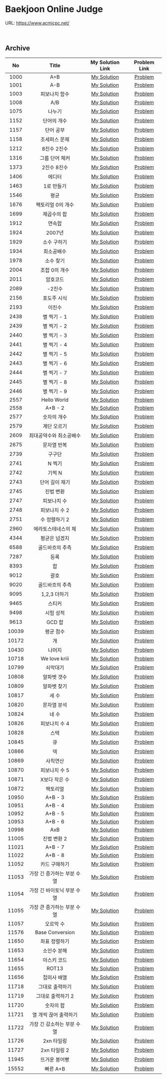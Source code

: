 # Baekjoon Online Judge

URL: <https://www.acmicpc.net/>

<br>

## Archive

|   No  |            Title           |                                              My Solution Link                                              |                   Problem Link                  |
|:-----:|:--------------------------:|:----------------------------------------------------------------------------------------------------------:|:-----------------------------------------------:|
|  1000 |             A+B            |  [My Solution](https://github.com/DevBruce/Algorithm_Problem_Solving/blob/master/Baekjoon/baekjoon-1000.md) |  [Problem](https://www.acmicpc.net/problem/1000) |
|  1001 |             A-B            |  [My Solution](https://github.com/DevBruce/Algorithm_Problem_Solving/blob/master/Baekjoon/baekjoon-1001.md) |  [Problem](https://www.acmicpc.net/problem/1001) |
|  1003 |        피보나치 함수          |  [My Solution](https://github.com/DevBruce/Algorithm_Problem_Solving/blob/master/Baekjoon/baekjoon-1003.md) |  [Problem](https://www.acmicpc.net/problem/1003) |
|  1008 |             A/B            |  [My Solution](https://github.com/DevBruce/Algorithm_Problem_Solving/blob/master/Baekjoon/baekjoon-1008.md) |  [Problem](https://www.acmicpc.net/problem/1008) |
|  1075 |           나누기           |  [My Solution](https://github.com/DevBruce/Algorithm_Problem_Solving/blob/master/Baekjoon/baekjoon-1075.md) |  [Problem](https://www.acmicpc.net/problem/1075) |
|  1152 |         단어의 개수        |  [My Solution](https://github.com/DevBruce/Algorithm_Problem_Solving/blob/master/Baekjoon/baekjoon-1152.md) |  [Problem](https://www.acmicpc.net/problem/1152) |
|  1157 |          단어 공부         |  [My Solution](https://github.com/DevBruce/Algorithm_Problem_Solving/blob/master/Baekjoon/baekjoon-1157.md) |  [Problem](https://www.acmicpc.net/problem/1157) |
|  1158 |        조세퍼스 문제       |  [My Solution](https://github.com/DevBruce/Algorithm_Problem_Solving/blob/master/Baekjoon/baekjoon-1158.md) |  [Problem](https://www.acmicpc.net/problem/1158) |
|  1212 |         8진수 2진수        |  [My Solution](https://github.com/DevBruce/Algorithm_Problem_Solving/blob/master/Baekjoon/baekjoon-1212.md) |  [Problem](https://www.acmicpc.net/problem/1212) |
|  1316 |       그룹 단어 체커       |  [My Solution](https://github.com/DevBruce/Algorithm_Problem_Solving/blob/master/Baekjoon/baekjoon-1316.md) |  [Problem](https://www.acmicpc.net/problem/1316) |
|  1373 |         2진수 8진수        |  [My Solution](https://github.com/DevBruce/Algorithm_Problem_Solving/blob/master/Baekjoon/baekjoon-1373.md) |  [Problem](https://www.acmicpc.net/problem/1373) |
|  1406 |           에디터           |  [My Solution](https://github.com/DevBruce/Algorithm_Problem_Solving/blob/master/Baekjoon/baekjoon-1406.md) |  [Problem](https://www.acmicpc.net/problem/1406) |
|  1463 |         1로 만들기         |  [My Solution](https://github.com/DevBruce/Algorithm_Problem_Solving/blob/master/Baekjoon/baekjoon-1463.md) |  [Problem](https://www.acmicpc.net/problem/1463) |
|  1546 |            평균            |  [My Solution](https://github.com/DevBruce/Algorithm_Problem_Solving/blob/master/Baekjoon/baekjoon-1546.md) |  [Problem](https://www.acmicpc.net/problem/1546) |
|  1676 |      팩토리얼 0의 개수     |  [My Solution](https://github.com/DevBruce/Algorithm_Problem_Solving/blob/master/Baekjoon/baekjoon-1676.md) |  [Problem](https://www.acmicpc.net/problem/1676) |
|  1699 |         제곱수의 합        |  [My Solution](https://github.com/DevBruce/Algorithm_Problem_Solving/blob/master/Baekjoon/baekjoon-1699.md) |  [Problem](https://www.acmicpc.net/problem/1699) |
|  1912 |           연속합           |  [My Solution](https://github.com/DevBruce/Algorithm_Problem_Solving/blob/master/Baekjoon/baekjoon-1912.md) |  [Problem](https://www.acmicpc.net/problem/1912) |
|  1924 |           2007년           |  [My Solution](https://github.com/DevBruce/Algorithm_Problem_Solving/blob/master/Baekjoon/baekjoon-1924.md) |  [Problem](https://www.acmicpc.net/problem/1924) |
|  1929 |         소수 구하기        |  [My Solution](https://github.com/DevBruce/Algorithm_Problem_Solving/blob/master/Baekjoon/baekjoon-1929.md) |  [Problem](https://www.acmicpc.net/problem/1929) |
|  1934 |         최소공배수         |  [My Solution](https://github.com/DevBruce/Algorithm_Problem_Solving/blob/master/Baekjoon/baekjoon-1934.md) |  [Problem](https://www.acmicpc.net/problem/1934) |
|  1978 |          소수 찾기         |  [My Solution](https://github.com/DevBruce/Algorithm_Problem_Solving/blob/master/Baekjoon/baekjoon-1978.md) |  [Problem](https://www.acmicpc.net/problem/1978) |
|  2004 |        조합 0의 개수       |  [My Solution](https://github.com/DevBruce/Algorithm_Problem_Solving/blob/master/Baekjoon/baekjoon-2004.md) |  [Problem](https://www.acmicpc.net/problem/2004) |
|  2011 |          암호코드          |  [My Solution](https://github.com/DevBruce/Algorithm_Problem_Solving/blob/master/Baekjoon/baekjoon-2011.md) |  [Problem](https://www.acmicpc.net/problem/2011) |
|  2089 |           -2진수           |  [My Solution](https://github.com/DevBruce/Algorithm_Problem_Solving/blob/master/Baekjoon/baekjoon-2089.md) |  [Problem](https://www.acmicpc.net/problem/2089) |
|  2156 |         포도주 시식        |  [My Solution](https://github.com/DevBruce/Algorithm_Problem_Solving/blob/master/Baekjoon/baekjoon-2156.md) |  [Problem](https://www.acmicpc.net/problem/2156) |
|  2193 |           이친수           |  [My Solution](https://github.com/DevBruce/Algorithm_Problem_Solving/blob/master/Baekjoon/baekjoon-2193.md) |  [Problem](https://www.acmicpc.net/problem/2193) |
|  2438 |         별 찍기 - 1        |  [My Solution](https://github.com/DevBruce/Algorithm_Problem_Solving/blob/master/Baekjoon/baekjoon-2438.md) |  [Problem](https://www.acmicpc.net/problem/2438) |
|  2439 |         별 찍기 - 2        |  [My Solution](https://github.com/DevBruce/Algorithm_Problem_Solving/blob/master/Baekjoon/baekjoon-2439.md) |  [Problem](https://www.acmicpc.net/problem/2439) |
|  2440 |         별 찍기 - 3        |  [My Solution](https://github.com/DevBruce/Algorithm_Problem_Solving/blob/master/Baekjoon/baekjoon-2440.md) |  [Problem](https://www.acmicpc.net/problem/2440) |
|  2441 |         별 찍기 - 4        |  [My Solution](https://github.com/DevBruce/Algorithm_Problem_Solving/blob/master/Baekjoon/baekjoon-2441.md) |  [Problem](https://www.acmicpc.net/problem/2441) |
|  2442 |         별 찍기 - 5        |  [My Solution](https://github.com/DevBruce/Algorithm_Problem_Solving/blob/master/Baekjoon/baekjoon-2442.md) |  [Problem](https://www.acmicpc.net/problem/2442) |
|  2443 |         별 찍기 - 6        |  [My Solution](https://github.com/DevBruce/Algorithm_Problem_Solving/blob/master/Baekjoon/baekjoon-2443.md) |  [Problem](https://www.acmicpc.net/problem/2443) |
|  2444 |         별 찍기 - 7        |  [My Solution](https://github.com/DevBruce/Algorithm_Problem_Solving/blob/master/Baekjoon/baekjoon-2444.md) |  [Problem](https://www.acmicpc.net/problem/2444) |
|  2445 |         별 찍기 - 8        |  [My Solution](https://github.com/DevBruce/Algorithm_Problem_Solving/blob/master/Baekjoon/baekjoon-2445.md) |  [Problem](https://www.acmicpc.net/problem/2445) |
|  2446 |         별 찍기 - 9        |  [My Solution](https://github.com/DevBruce/Algorithm_Problem_Solving/blob/master/Baekjoon/baekjoon-2446.md) |  [Problem](https://www.acmicpc.net/problem/2446) |
|  2557 |         Hello World        |  [My Solution](https://github.com/DevBruce/Algorithm_Problem_Solving/blob/master/Baekjoon/baekjoon-2557.md) |  [Problem](https://www.acmicpc.net/problem/2557) |
|  2558 |           A+B - 2          |  [My Solution](https://github.com/DevBruce/Algorithm_Problem_Solving/blob/master/Baekjoon/baekjoon-2558.md) |  [Problem](https://www.acmicpc.net/problem/2558) |
|  2577 |         숫자의 개수        |  [My Solution](https://github.com/DevBruce/Algorithm_Problem_Solving/blob/master/Baekjoon/baekjoon-2577.md) |  [Problem](https://www.acmicpc.net/problem/2577) |
|  2579 |         계단 오르기        |  [My Solution](https://github.com/DevBruce/Algorithm_Problem_Solving/blob/master/Baekjoon/baekjoon-2579.md) |  [Problem](https://www.acmicpc.net/problem/2579) |
|  2609 |   최대공약수와 최소공배수  |  [My Solution](https://github.com/DevBruce/Algorithm_Problem_Solving/blob/master/Baekjoon/baekjoon-2609.md) |  [Problem](https://www.acmicpc.net/problem/2609) |
|  2675 |         문자열 반복        |  [My Solution](https://github.com/DevBruce/Algorithm_Problem_Solving/blob/master/Baekjoon/baekjoon-2675.md) |  [Problem](https://www.acmicpc.net/problem/2675) |
|  2739 |           구구단           |  [My Solution](https://github.com/DevBruce/Algorithm_Problem_Solving/blob/master/Baekjoon/baekjoon-2739.md) |  [Problem](https://www.acmicpc.net/problem/2739) |
|  2741 |           N 찍기           |  [My Solution](https://github.com/DevBruce/Algorithm_Problem_Solving/blob/master/Baekjoon/baekjoon-2741.md) |  [Problem](https://www.acmicpc.net/problem/2741) |
|  2742 |           기찍 N           |  [My Solution](https://github.com/DevBruce/Algorithm_Problem_Solving/blob/master/Baekjoon/baekjoon-2742.md) |  [Problem](https://www.acmicpc.net/problem/2742) |
|  2743 |       단어 길이 재기       |  [My Solution](https://github.com/DevBruce/Algorithm_Problem_Solving/blob/master/Baekjoon/baekjoon-2743.md) |  [Problem](https://www.acmicpc.net/problem/2743) |
|  2745 |          진법 변환         |  [My Solution](https://github.com/DevBruce/Algorithm_Problem_Solving/blob/master/Baekjoon/baekjoon-2745.md) |  [Problem](https://www.acmicpc.net/problem/2745) |
|  2747 |         피보나치 수        |  [My Solution](https://github.com/DevBruce/Algorithm_Problem_Solving/blob/master/Baekjoon/baekjoon-2747.md) |  [Problem](https://www.acmicpc.net/problem/2747) |
|  2748 |        피보나치 수 2       |  [My Solution](https://github.com/DevBruce/Algorithm_Problem_Solving/blob/master/Baekjoon/baekjoon-2748.md) |  [Problem](https://www.acmicpc.net/problem/2748) |
|  2751 |        수 정렬하기 2       |  [My Solution](https://github.com/DevBruce/Algorithm_Problem_Solving/blob/master/Baekjoon/baekjoon-2751.md) |  [Problem](https://www.acmicpc.net/problem/2751) |
|  2960 |     에라토스테네스의 체    |  [My Solution](https://github.com/DevBruce/Algorithm_Problem_Solving/blob/master/Baekjoon/baekjoon-2960.md) |  [Problem](https://www.acmicpc.net/problem/2960) |
|  4344 |        평균은 넘겠지       |  [My Solution](https://github.com/DevBruce/Algorithm_Problem_Solving/blob/master/Baekjoon/baekjoon-4344.md) |  [Problem](https://www.acmicpc.net/problem/4344) |
|  6588 |       골드바흐의 추측      |  [My Solution](https://github.com/DevBruce/Algorithm_Problem_Solving/blob/master/Baekjoon/baekjoon-6588.md) |  [Problem](https://www.acmicpc.net/problem/6588) |
|  7287 |            등록            |  [My Solution](https://github.com/DevBruce/Algorithm_Problem_Solving/blob/master/Baekjoon/baekjoon-7287.md) |  [Problem](https://www.acmicpc.net/problem/7287) |
|  8393 |             합             |  [My Solution](https://github.com/DevBruce/Algorithm_Problem_Solving/blob/master/Baekjoon/baekjoon-8393.md) |  [Problem](https://www.acmicpc.net/problem/8393) |
|  9012 |            괄호            |  [My Solution](https://github.com/DevBruce/Algorithm_Problem_Solving/blob/master/Baekjoon/baekjoon-9012.md) |  [Problem](https://www.acmicpc.net/problem/9012) |
|  9020 |       골드바흐의 추측      |  [My Solution](https://github.com/DevBruce/Algorithm_Problem_Solving/blob/master/Baekjoon/baekjoon-9020.md) |  [Problem](https://www.acmicpc.net/problem/9020) |
|  9095 |        1,2,3 더하기        |  [My Solution](https://github.com/DevBruce/Algorithm_Problem_Solving/blob/master/Baekjoon/baekjoon-9095.md) |  [Problem](https://www.acmicpc.net/problem/9095) |
|  9465 |           스티커           |  [My Solution](https://github.com/DevBruce/Algorithm_Problem_Solving/blob/master/Baekjoon/baekjoon-9465.md) |  [Problem](https://www.acmicpc.net/problem/9465) |
|  9498 |          시험 성적         |  [My Solution](https://github.com/DevBruce/Algorithm_Problem_Solving/blob/master/Baekjoon/baekjoon-9498.md) |  [Problem](https://www.acmicpc.net/problem/9498) |
|  9613 |           GCD 합           |  [My Solution](https://github.com/DevBruce/Algorithm_Problem_Solving/blob/master/Baekjoon/baekjoon-9613.md) |  [Problem](https://www.acmicpc.net/problem/9613) |
| 10039 |          평균 점수         |  [My Solution](https://github.com/DevBruce/Algorithm_Problem_Solving/blob/master/Baekjoon/baekjoon-10039.md) |  [Problem](https://www.acmicpc.net/problem/10039) |
| 10172 |             개             |  [My Solution](https://github.com/DevBruce/Algorithm_Problem_Solving/blob/master/Baekjoon/baekjoon-10172.md) |  [Problem](https://www.acmicpc.net/problem/10172) |
| 10430 |           나머지           |  [My Solution](https://github.com/DevBruce/Algorithm_Problem_Solving/blob/master/Baekjoon/baekjoon-10430.md) |  [Problem](https://www.acmicpc.net/problem/10430) |
| 10718 |        We love kriii       |  [My Solution](https://github.com/DevBruce/Algorithm_Problem_Solving/blob/master/Baekjoon/baekjoon-10718.md) |  [Problem](https://www.acmicpc.net/problem/10718) |
| 10799 |          쇠막대기          |  [My Solution](https://github.com/DevBruce/Algorithm_Problem_Solving/blob/master/Baekjoon/baekjoon-10799.md) |  [Problem](https://www.acmicpc.net/problem/10799) |
| 10808 |         알파벳 갯수        |  [My Solution](https://github.com/DevBruce/Algorithm_Problem_Solving/blob/master/Baekjoon/baekjoon-10808.md) |  [Problem](https://www.acmicpc.net/problem/10808) |
| 10809 |         알파벳 찾기        |  [My Solution](https://github.com/DevBruce/Algorithm_Problem_Solving/blob/master/Baekjoon/baekjoon-10809.md) |  [Problem](https://www.acmicpc.net/problem/10809) |
| 10817 |            세 수           |  [My Solution](https://github.com/DevBruce/Algorithm_Problem_Solving/blob/master/Baekjoon/baekjoon-10817.md) |  [Problem](https://www.acmicpc.net/problem/10817) |
| 10820 |         문자열 분석        |  [My Solution](https://github.com/DevBruce/Algorithm_Problem_Solving/blob/master/Baekjoon/baekjoon-10820.md) |  [Problem](https://www.acmicpc.net/problem/10820) |
| 10824 |            네 수           |  [My Solution](https://github.com/DevBruce/Algorithm_Problem_Solving/blob/master/Baekjoon/baekjoon-10824.md) |  [Problem](https://www.acmicpc.net/problem/10824) |
| 10826 |        피보나치 수 4       |  [My Solution](https://github.com/DevBruce/Algorithm_Problem_Solving/blob/master/Baekjoon/baekjoon-10826.md) |  [Problem](https://www.acmicpc.net/problem/10826) |
| 10828 |            스택            |  [My Solution](https://github.com/DevBruce/Algorithm_Problem_Solving/blob/master/Baekjoon/baekjoon-10828.md) |  [Problem](https://www.acmicpc.net/problem/10828) |
| 10845 |             큐             |  [My Solution](https://github.com/DevBruce/Algorithm_Problem_Solving/blob/master/Baekjoon/baekjoon-10845.md) |  [Problem](https://www.acmicpc.net/problem/10845) |
| 10866 |             덱             |  [My Solution](https://github.com/DevBruce/Algorithm_Problem_Solving/blob/master/Baekjoon/baekjoon-10866.md) |  [Problem](https://www.acmicpc.net/problem/10866) |
| 10869 |          사칙연산          |  [My Solution](https://github.com/DevBruce/Algorithm_Problem_Solving/blob/master/Baekjoon/baekjoon-10869.md) |  [Problem](https://www.acmicpc.net/problem/10869) |
| 10870 |        피보나치 수 5       |  [My Solution](https://github.com/DevBruce/Algorithm_Problem_Solving/blob/master/Baekjoon/baekjoon-10870.md) |  [Problem](https://www.acmicpc.net/problem/10870) |
| 10871 |        X보다 작은 수       |  [My Solution](https://github.com/DevBruce/Algorithm_Problem_Solving/blob/master/Baekjoon/baekjoon-10871.md) |  [Problem](https://www.acmicpc.net/problem/10871) |
| 10872 |          팩토리얼          |  [My Solution](https://github.com/DevBruce/Algorithm_Problem_Solving/blob/master/Baekjoon/baekjoon-10872.md) |  [Problem](https://www.acmicpc.net/problem/10872) |
| 10950 |           A+B - 3          |  [My Solution](https://github.com/DevBruce/Algorithm_Problem_Solving/blob/master/Baekjoon/baekjoon-10950.md) |  [Problem](https://www.acmicpc.net/problem/10950) |
| 10951 |           A+B - 4          |  [My Solution](https://github.com/DevBruce/Algorithm_Problem_Solving/blob/master/Baekjoon/baekjoon-10951.md) |  [Problem](https://www.acmicpc.net/problem/10951) |
| 10952 |           A+B - 5          |  [My Solution](https://github.com/DevBruce/Algorithm_Problem_Solving/blob/master/Baekjoon/baekjoon-10952.md) |  [Problem](https://www.acmicpc.net/problem/10952) |
| 10953 |           A+B - 6          |  [My Solution](https://github.com/DevBruce/Algorithm_Problem_Solving/blob/master/Baekjoon/baekjoon-10953.md) |  [Problem](https://www.acmicpc.net/problem/10953) |
| 10998 |             AxB            |  [My Solution](https://github.com/DevBruce/Algorithm_Problem_Solving/blob/master/Baekjoon/baekjoon-10998.md) |  [Problem](https://www.acmicpc.net/problem/10998) |
| 11005 |         진법 변환 2        |  [My Solution](https://github.com/DevBruce/Algorithm_Problem_Solving/blob/master/Baekjoon/baekjoon-11005.md) |  [Problem](https://www.acmicpc.net/problem/11005) |
| 11021 |           A+B - 7          |  [My Solution](https://github.com/DevBruce/Algorithm_Problem_Solving/blob/master/Baekjoon/baekjoon-11021.md) |  [Problem](https://www.acmicpc.net/problem/11021) |
| 11022 |           A+B - 8          |  [My Solution](https://github.com/DevBruce/Algorithm_Problem_Solving/blob/master/Baekjoon/baekjoon-11022.md) |  [Problem](https://www.acmicpc.net/problem/11022) |
| 11052 |        카드 구매하기       |  [My Solution](https://github.com/DevBruce/Algorithm_Problem_Solving/blob/master/Baekjoon/baekjoon-11052.md) |  [Problem](https://www.acmicpc.net/problem/11052) |
| 11053 | 가장 긴 증가하는 부분 수열 |  [My Solution](https://github.com/DevBruce/Algorithm_Problem_Solving/blob/master/Baekjoon/baekjoon-11053.md) |  [Problem](https://www.acmicpc.net/problem/11053) |
| 11054 | 가장 긴 바이토닉 부분 수열 |  [My Solution](https://github.com/DevBruce/Algorithm_Problem_Solving/blob/master/Baekjoon/baekjoon-11054.md) |  [Problem](https://www.acmicpc.net/problem/11054) |
| 11055 | 가장 큰 증가하는 부분 수열 |  [My Solution](https://github.com/DevBruce/Algorithm_Problem_Solving/blob/master/Baekjoon/baekjoon-11055.md) |  [Problem](https://www.acmicpc.net/problem/11055) |
| 11057 |          오르막 수         |  [My Solution](https://github.com/DevBruce/Algorithm_Problem_Solving/blob/master/Baekjoon/baekjoon-11057.md) |  [Problem](https://www.acmicpc.net/problem/11057) |
| 11576 |       Base Conversion      |  [My Solution](https://github.com/DevBruce/Algorithm_Problem_Solving/blob/master/Baekjoon/baekjoon-11576.md) |  [Problem](https://www.acmicpc.net/problem/11576) |
| 11650 |        좌표 정렬하기      |  [My Solution](https://github.com/DevBruce/Algorithm_Problem_Solving/blob/master/Baekjoon/baekjoon-11650.md) |  [Problem](https://www.acmicpc.net/problem/11650) |
| 11653 |         소인수 분해        |  [My Solution](https://github.com/DevBruce/Algorithm_Problem_Solving/blob/master/Baekjoon/baekjoon-11653.md) |  [Problem](https://www.acmicpc.net/problem/11653) |
| 11654 |         아스키 코드        |  [My Solution](https://github.com/DevBruce/Algorithm_Problem_Solving/blob/master/Baekjoon/baekjoon-11654.md) |  [Problem](https://www.acmicpc.net/problem/11654) |
| 11655 |            ROT13           |  [My Solution](https://github.com/DevBruce/Algorithm_Problem_Solving/blob/master/Baekjoon/baekjoon-11655.md) |  [Problem](https://www.acmicpc.net/problem/11655) |
| 11656 |         접미사 배열        |  [My Solution](https://github.com/DevBruce/Algorithm_Problem_Solving/blob/master/Baekjoon/baekjoon-11656.md) |  [Problem](https://www.acmicpc.net/problem/11656) |
| 11718 |       그대로 출력하기      |  [My Solution](https://github.com/DevBruce/Algorithm_Problem_Solving/blob/master/Baekjoon/baekjoon-11718.md) |  [Problem](https://www.acmicpc.net/problem/11718) |
| 11719 |      그대로 출력하기 2     |  [My Solution](https://github.com/DevBruce/Algorithm_Problem_Solving/blob/master/Baekjoon/baekjoon-11719.md) |  [Problem](https://www.acmicpc.net/problem/11719) |
| 11720 |          숫자의 합         |  [My Solution](https://github.com/DevBruce/Algorithm_Problem_Solving/blob/master/Baekjoon/baekjoon-11720.md) |  [Problem](https://www.acmicpc.net/problem/11720) |
| 11721 |    열 개씩 끊어 출력하기   |  [My Solution](https://github.com/DevBruce/Algorithm_Problem_Solving/blob/master/Baekjoon/baekjoon-11721.md) |  [Problem](https://www.acmicpc.net/problem/11721) |
| 11722 | 가장 긴 감소하는 부분 수열 |  [My Solution](https://github.com/DevBruce/Algorithm_Problem_Solving/blob/master/Baekjoon/baekjoon-11722.md) |  [Problem](https://www.acmicpc.net/problem/11722) |
| 11726 |         2xn 타일링         |  [My Solution](https://github.com/DevBruce/Algorithm_Problem_Solving/blob/master/Baekjoon/baekjoon-11726.md) |  [Problem](https://www.acmicpc.net/problem/11726) |
| 11727 |        2xn 타일링 2        |  [My Solution](https://github.com/DevBruce/Algorithm_Problem_Solving/blob/master/Baekjoon/baekjoon-11727.md) |  [Problem](https://www.acmicpc.net/problem/11727) |
| 11945 |        뜨거운 붕어빵       |  [My Solution](https://github.com/DevBruce/Algorithm_Problem_Solving/blob/master/Baekjoon/baekjoon-11945.md) |  [Problem](https://www.acmicpc.net/problem/11945) |
| 15552 |          빠른 A+B          |  [My Solution](https://github.com/DevBruce/Algorithm_Problem_Solving/blob/master/Baekjoon/baekjoon-15552.md) |  [Problem](https://www.acmicpc.net/problem/15552) |
